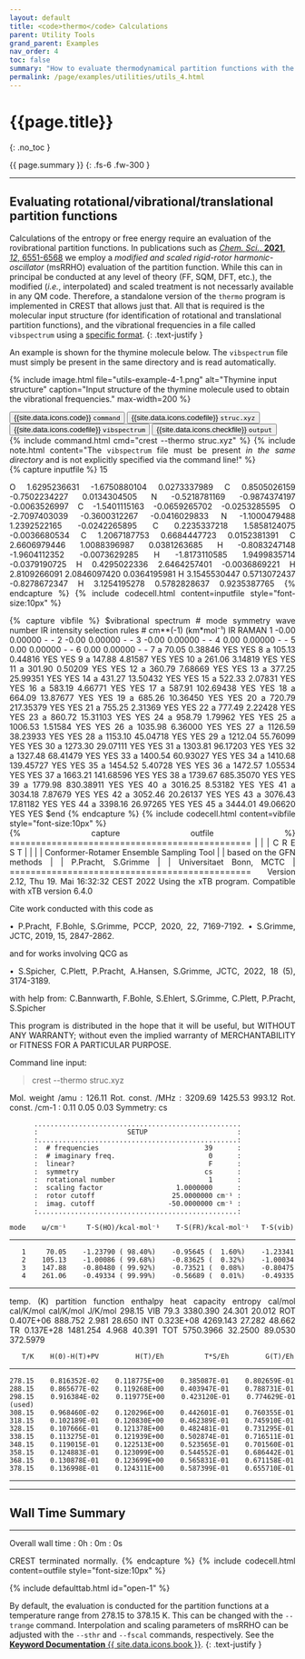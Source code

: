 ```yaml
---
layout: default
title: <code>thermo</code> Calculations
parent: Utility Tools
grand_parent: Examples
nav_order: 4
toc: false
summary: "How to evaluate thermodynamical partition functions with the <i>thermo</i> submodule."
permalink: /page/examples/utilities/utils_4.html
---
```


# {{page.title}}
{: .no_toc }

{{ page.summary }}
{: .fs-6 .fw-300 }

---

## Evaluating rotational/vibrational/translational partition functions


Calculations of the entropy or free energy require an evaluation of the rovibrational partition functions.
In publications such as [*Chem. Sci.*, **2021**, *12*, 6551-6568](https://doi.org/10.1039/D1SC00621E)
we employ a *modified and scaled rigid-rotor harmonic-oscillator* (msRRHO) evaluation of the partition function.
While this can in principal be conducted at any level of theory (FF, SQM, DFT, etc.), the modified (*i.e.*, interpolated) and scaled treatment is  not necessarly available in any QM code.
Therefore, a standalone version of the `thermo` program is implemented in CREST that allows just that.
All that is required is the molecular input structure (for identification of rotational and translational partition functions), and the vibrational frequencies in a file called `vibspectrum` using a [specific format](../../documentation/coords.html#vibrational-frequencies-in-the-vibspectrum-format).
{: .text-justify }

An example is shown for the thymine molecule below.
The `vibspectrum` file must simply be present in the same directory and is read automatically.

{% include image.html file="utils-example-4-1.png" alt="Thymine input structure" caption="Input structure of the thymine molecule used to obtain the vibrational frequencies." max-width=200 %}


 <!-- Tab links -->
<div class="tab card">
  <button class="tablinks tab-id-1" onclick="openTabId(event, 'tab-1-1', 'tab-id-1')" id="open-1">{{site.data.icons.code}} <code>command</code></button>
  <button class="tablinks tab-id-1" onclick="openTabId(event, 'tab-1-2', 'tab-id-1')">{{site.data.icons.codefile}} <code>struc.xyz</code></button>
  <button class="tablinks tab-id-1" onclick="openTabId(event, 'tab-1-3', 'tab-id-1')">{{site.data.icons.codefile}} <code>vibspectrum</code></button>
  <button class="tablinks tab-id-1" onclick="openTabId(event, 'tab-1-4', 'tab-id-1')">{{site.data.icons.checkfile}} <code>output</code></button>
</div>
<!-- Tab content -->
<div id="tab-1-1" class="tabcontent tab-id-1" style="text-align:justify">
{% include command.html cmd="crest <span class='nt'>--thermo</span> struc.xyz" %}
{% include note.html content="The <code>vibspectrum</code> file must be present <i>in the same directory</i> and is not explicitly specified via the command line!" %}
</div>
<div id="tab-1-2" class="tabcontent tab-id-1" style="text-align:justify">
{% capture inputfile %}
  15
 
 O          1.6295236631       -1.6750880104        0.0273337989
 C          0.8505026159       -0.7502234227        0.0134304505
 N         -0.5218781169       -0.9874374197       -0.0063526997
 C         -1.5401115163       -0.0659265702       -0.0253285595
 O         -2.7097403039       -0.3600312267       -0.0416029833
 N         -1.1000479488        1.2392522165       -0.0242265895
 C          0.2235337218        1.5858124075       -0.0036680534
 C          1.2067187753        0.6684447723        0.0152381391
 C          2.6606979446        1.0088396987        0.0381263685
 H         -0.8083247148       -1.9604112352       -0.0073629285
 H         -1.8173110585        1.9499835714       -0.0379190725
 H          0.4295022336        2.6464257401       -0.0036869221
 H          2.8109266091        2.0846097420        0.0364195981
 H          3.1545530447        0.5713072437       -0.8278672347
 H          3.1254195278        0.5782828637        0.9235387765
{% endcapture %}
{% include codecell.html content=inputfile style="font-size:10px" %}
</div>
<div id="tab-1-3" class="tabcontent tab-id-1" style="text-align:justify">
{% capture vibfile %}
$vibrational spectrum
#  mode     symmetry     wave number   IR intensity    selection rules
#                         cm**(-1)      (km*mol⁻¹)       IR     RAMAN
     1                      -0.00         0.00000        -       - 
     2                      -0.00         0.00000        -       - 
     3                      -0.00         0.00000        -       - 
     4                       0.00         0.00000        -       - 
     5                       0.00         0.00000        -       - 
     6                       0.00         0.00000        -       - 
     7        a             70.05         0.38846       YES     YES
     8        a            105.13         0.44816       YES     YES
     9        a            147.88         4.81587       YES     YES
    10        a            261.06         3.14819       YES     YES
    11        a            301.90         0.50209       YES     YES
    12        a            360.79         7.68669       YES     YES
    13        a            377.25        25.99351       YES     YES
    14        a            431.27        13.50432       YES     YES
    15        a            522.33         2.07831       YES     YES
    16        a            583.19         4.66771       YES     YES
    17        a            587.91       102.69438       YES     YES
    18        a            664.09        13.87677       YES     YES
    19        a            685.26        10.36450       YES     YES
    20        a            720.79       217.35379       YES     YES
    21        a            755.25         2.31369       YES     YES
    22        a            777.49         2.22428       YES     YES
    23        a            860.72        15.31103       YES     YES
    24        a            958.79         1.79962       YES     YES
    25        a           1006.53         1.51584       YES     YES
    26        a           1035.98         6.36000       YES     YES
    27        a           1126.59        38.23933       YES     YES
    28        a           1153.10        45.04718       YES     YES
    29        a           1212.04        55.76099       YES     YES
    30        a           1273.30        29.07111       YES     YES
    31        a           1303.81        96.17203       YES     YES
    32        a           1327.48        68.41479       YES     YES
    33        a           1400.54        60.93027       YES     YES
    34        a           1410.68       139.45727       YES     YES
    35        a           1454.52         5.40728       YES     YES
    36        a           1472.57         1.05534       YES     YES
    37        a           1663.21       141.68596       YES     YES
    38        a           1739.67       685.35070       YES     YES
    39        a           1779.98       830.38911       YES     YES
    40        a           3016.25         8.53182       YES     YES
    41        a           3034.18         7.87679       YES     YES
    42        a           3052.46        20.26137       YES     YES
    43        a           3076.43        17.81182       YES     YES
    44        a           3398.16        26.97265       YES     YES
    45        a           3444.01        49.06620       YES     YES
$end
{% endcapture %}
{% include codecell.html content=vibfile style="font-size:10px" %}
</div>
<div id="tab-1-4" class="tabcontent tab-id-1" style="text-align:justify">
{% capture outfile %}
       ==============================================
       |                                            |
       |                 C R E S T                  |
       |                                            |
       |  Conformer-Rotamer Ensemble Sampling Tool  |
       |          based on the GFN methods          |
       |             P.Pracht, S.Grimme             |
       |          Universitaet Bonn, MCTC           |
       ==============================================
       Version 2.12,   Thu 19. Mai 16:32:32 CEST 2022
  Using the xTB program. Compatible with xTB version 6.4.0
 
   Cite work conducted with this code as

   • P.Pracht, F.Bohle, S.Grimme, PCCP, 2020, 22, 7169-7192.
   • S.Grimme, JCTC, 2019, 15, 2847-2862.

   and for works involving QCG as

   • S.Spicher, C.Plett, P.Pracht, A.Hansen, S.Grimme,
     JCTC, 2022, 18 (5), 3174-3189.
 
   with help from:
   C.Bannwarth, F.Bohle, S.Ehlert, S.Grimme,
   C.Plett, P.Pracht, S.Spicher
 
   This program is distributed in the hope that it will be useful,
   but WITHOUT ANY WARRANTY; without even the implied warranty of
   MERCHANTABILITY or FITNESS FOR A PARTICULAR PURPOSE.

 Command line input:
 > crest --thermo struc.xyz

Mol. weight /amu  :   126.11
Rot. const. /MHz  :  3209.69 1425.53  993.12
Rot. const. /cm-1 :     0.11    0.05    0.03
Symmetry:    cs 

          ...................................................
          :                      SETUP                      :
          :.................................................:
          :  # frequencies                          39      :
          :  # imaginary freq.                       0      :
          :  linear?                                 F      :
          :  symmetry                               cs      :
          :  rotational number                       1      :
          :  scaling factor                  1.0000000      :
          :  rotor cutoff                   25.0000000 cm⁻¹ :
          :  imag. cutoff                  -50.0000000 cm⁻¹ :
          :.................................................:

    mode    ω/cm⁻¹     T·S(HO)/kcal·mol⁻¹    T·S(FR)/kcal·mol⁻¹   T·S(vib)
   ------------------------------------------------------------------------
       1     70.05    -1.23790 ( 98.40%)    -0.95645 (  1.60%)    -1.23341
       2    105.13    -1.00086 ( 99.68%)    -0.83625 (  0.32%)    -1.00034
       3    147.88    -0.80480 ( 99.92%)    -0.73521 (  0.08%)    -0.80475
       4    261.06    -0.49334 ( 99.99%)    -0.56689 (  0.01%)    -0.49335
   ------------------------------------------------------------------------

   temp. (K)  partition function   enthalpy   heat capacity  entropy
                                   cal/mol     cal/K/mol   cal/K/mol   J/K/mol
 298.15  VIB   79.3                 3380.390     24.301     20.012
         ROT  0.407E+06              888.752      2.981     28.650
         INT  0.323E+08             4269.143     27.282     48.662
         TR   0.137E+28             1481.254      4.968     40.391
         TOT                        5750.3966    32.2500    89.0530   372.5979

       T/K    H(0)-H(T)+PV         H(T)/Eh          T*S/Eh         G(T)/Eh
   ------------------------------------------------------------------------
    278.15    0.816352E-02    0.118775E+00    0.385087E-01    0.802659E-01
    288.15    0.865677E-02    0.119268E+00    0.403947E-01    0.788731E-01
    298.15    0.916384E-02    0.119775E+00    0.423120E-01    0.774629E-01 (used)
    308.15    0.968460E-02    0.120296E+00    0.442601E-01    0.760355E-01
    318.15    0.102189E-01    0.120830E+00    0.462389E-01    0.745910E-01
    328.15    0.107666E-01    0.121378E+00    0.482481E-01    0.731295E-01
    338.15    0.113275E-01    0.121939E+00    0.502874E-01    0.716511E-01
    348.15    0.119015E-01    0.122513E+00    0.523565E-01    0.701560E-01
    358.15    0.124883E-01    0.123099E+00    0.544552E-01    0.686442E-01
    368.15    0.130878E-01    0.123699E+00    0.565831E-01    0.671158E-01
    378.15    0.136998E-01    0.124311E+00    0.587399E-01    0.655710E-01
   ------------------------------------------------------------------------
 
 -----------------
 Wall Time Summary
 -----------------
--------------------
Overall wall time  : 0h : 0m : 0s
 
 CREST terminated normally.
{% endcapture %}
{% include codecell.html content=outfile style="font-size:10px" %}
</div>
{% include defaulttab.html id="open-1" %}

By default, the evaluation is conducted for the partition functions at a temperature range from 278.15 to 378.15 K.
This can be changed with the `--trange` command.
Interpolation and scaling parameters of msRRHO can be adjusted with the `--sthr` and `--fscal` commands, respectively.
See the [**Keyword Documentation** {{ site.data.icons.book }}](../..//documentation/keywords.html#entropy-mode-settings).
{: .text-justify }

